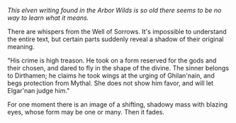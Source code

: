 <i> This elven writing found in the Arbor Wilds is so old there seems to be no way to learn what it means. </i>

There are whispers from the Well of Sorrows. It's impossible to understand the entire text, but certain parts suddenly reveal a shadow of their original meaning.

"His crime is high treason. He took on a form reserved for the gods and their chosen, and dared to fly in the shape of the divine. The sinner belongs to Dirthamen; he claims he took wings at the urging of Ghilan'nain, and begs protection from Mythal. She does not show him favor, and will let Elgar'nan judge him."

For one moment there is an image of a shifting, shadowy mass with blazing eyes, whose form may be one or many. Then it fades.
